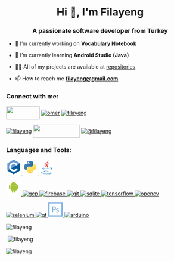 <h1 align="center">Hi 👋, I'm Filayeng</h1>
<h3 align="center">A passionate software developer from Turkey</h3>


- 🔭 I’m currently working on **Vocabulary Notebook**

- 🌱 I’m currently learning **Android Studio (Java)**

- 👨‍💻 All of my projects are available at [repositories](https://github.com/Filayeng?tab=repositories)

- 📫 How to reach me **filayeng@gmail.com**

<h3 align="left">Connect with me:</h3>
<p align="left">
<a href="mailto: omer.o.onall@gmail.com" target="blank"><img align="center" src=https://live.staticflickr.com/65535/52761183016_71672f635c_m.jpg height="35" width="90"/></a>
<a href="https://www.linkedin.com/in/%C3%B6mer-%C3%B6nder-%C3%B6nal/" target="blank"><img align="center" src="https://live.staticflickr.com/65535/52761183006_0b91091fe3_n.jpg" alt="omer" height="35" width="115" /></a>
<a href="https://stackoverflow.com/users/14246404/filayeng" target="blank"><img align="center" src="https://live.staticflickr.com/65535/52759670306_9b4060b35d_t.jpg" alt="filayeng" height="35" width="142" /></a>
  </p>
  <a href="https://www.youtube.com/@Filayeng/" target="blank"><img align="center" src="https://live.staticflickr.com/65535/52760050303_1b55d330f1_n.jpg" alt="filayeng" height="35" width="125" /></a>
<a href="https://instagram.com/filayengsoftware" target="blank"><img align="center" src="https://live.staticflickr.com/65535/52761430004_b87f25c6ab_w.jpg" height="35" width="125" /></a>
<a href="https://medium.com/@filayeng" target="blank"><img align="center" src="https://live.staticflickr.com/65535/52759127177_e4a87798d9_t.jpg" alt="@filayeng" height="35" width="125" /></a>
</p>


<h3 align="left">Languages and Tools:</h3>
<p align="left"> 
  <a href="https://www.cprogramming.com/" target="_blank" rel="noreferrer"> <img src="https://raw.githubusercontent.com/devicons/devicon/master/icons/c/c-original.svg" alt="c" width="40" height="40"/> </a> 
  <a href="https://www.python.org" target="_blank" rel="noreferrer"> <img src="https://raw.githubusercontent.com/devicons/devicon/master/icons/python/python-original.svg" alt="python" width="40" height="40"/> </a>
  <a href="https://www.java.com" target="_blank" rel="noreferrer"> <img src="https://raw.githubusercontent.com/devicons/devicon/master/icons/java/java-original.svg" alt="java" width="40" height="40"/> </a>
  </p>
  <a href="https://developer.android.com" target="_blank" rel="noreferrer"> <img src="https://raw.githubusercontent.com/devicons/devicon/master/icons/android/android-original-wordmark.svg" alt="android" width="40" height="40"/> </a>
  <a href="https://cloud.google.com" target="_blank" rel="noreferrer"> <img src="https://www.vectorlogo.zone/logos/google_cloud/google_cloud-icon.svg" alt="gcp" width="40" height="40"/> </a>
   <a href="https://firebase.google.com/" target="_blank" rel="noreferrer"> <img src="https://www.vectorlogo.zone/logos/firebase/firebase-icon.svg" alt="firebase" width="40" height="40"/> </a> 
  <a href="https://git-scm.com/" target="_blank" rel="noreferrer"> <img src="https://www.vectorlogo.zone/logos/git-scm/git-scm-icon.svg" alt="git" width="40" height="40"/> </a> 
   <a href="https://www.sqlite.org/" target="_blank" rel="noreferrer"> <img src="https://www.vectorlogo.zone/logos/sqlite/sqlite-icon.svg" alt="sqlite" width="40" height="40"/> </a>
  <a href="https://www.tensorflow.org" target="_blank" rel="noreferrer"> <img src="https://www.vectorlogo.zone/logos/tensorflow/tensorflow-icon.svg" alt="tensorflow" width="40" height="40"/> </a>
<a href="https://opencv.org/" target="_blank" rel="noreferrer"> <img src="https://www.vectorlogo.zone/logos/opencv/opencv-icon.svg" alt="opencv" width="40" height="40"/> </a> 
</p>  
<a href="https://www.selenium.dev" target="_blank" rel="noreferrer"> <img src="https://raw.githubusercontent.com/detain/svg-logos/780f25886640cef088af994181646db2f6b1a3f8/svg/selenium-logo.svg" alt="selenium" width="40" height="40"/> </a>  
  <a href="https://www.qt.io/" target="_blank" rel="noreferrer"> <img src="https://upload.wikimedia.org/wikipedia/commons/0/0b/Qt_logo_2016.svg" alt="qt" width="40" height="40"/> </a> 
  <a href="https://www.photoshop.com/en" target="_blank" rel="noreferrer"> <img src="https://raw.githubusercontent.com/devicons/devicon/master/icons/photoshop/photoshop-line.svg" alt="photoshop" width="40" height="40"/> </a>
<a href="https://www.arduino.cc/" target="_blank" rel="noreferrer"> <img src="https://cdn.worldvectorlogo.com/logos/arduino-1.svg" alt="arduino" width="40" height="40"/> </a>
 

<p><img align="center" src="https://github-readme-stats.vercel.app/api/top-langs?username=filayeng&show_icons=true&locale=en&layout=compact" alt="filayeng" /></p>

<p>&nbsp;<img align="center" src="https://github-readme-stats.vercel.app/api?username=filayeng&show_icons=true&locale=en" alt="filayeng" /></p>

<p><img align="center" src="https://github-readme-streak-stats.herokuapp.com/?user=filayeng&" alt="filayeng" /></p>
